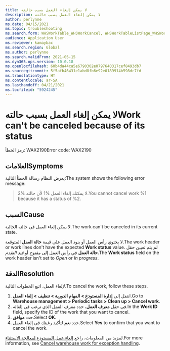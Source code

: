```yaml
---
title: لا يمكن إلغاء العمل بسبب حالته
description: لا يمكن إلغاء العمل بسبب حالته
author: perlynne
ms.date: 04/15/2021
ms.topic: troubleshooting
ms.search.form: WHSWorkTable_WHSWorkCancel, WHSWorkTableListPage_WHSWorkCancel
audience: Application User
ms.reviewer: kamaybac
ms.search.region: Global
ms.author: perlynne
ms.search.validFrom: 2021-05-15
ms.dyn365.ops.version: 10.0.18
ms.openlocfilehash: 60b4da44ca5e6790302e0797640317cef8493db7
ms.sourcegitcommit: 5f5afb46431e1abd8fb6e92e0189914b598dc7fd
ms.translationtype: HT
ms.contentlocale: ar-SA
ms.lasthandoff: 04/21/2021
ms.locfileid: "5924245"
---
```

# <a name="work-cant-be-canceled-because-of-its-status"></a><span data-ttu-id="bb900-103">لا يمكن إلغاء العمل بسبب حالته</span><span class="sxs-lookup"><span data-stu-id="bb900-103">Work can't be canceled because of its status</span></span>

<span data-ttu-id="bb900-104">رمز الخطأ: WAX2190</span><span class="sxs-lookup"><span data-stu-id="bb900-104">Error code: WAX2190</span></span>

## <a name="symptoms"></a><span data-ttu-id="bb900-105">العلامات</span><span class="sxs-lookup"><span data-stu-id="bb900-105">Symptoms</span></span>

<span data-ttu-id="bb900-106">يعرض النظام رسالة الخطأ التالية:</span><span class="sxs-lookup"><span data-stu-id="bb900-106">The system shows the following error message:</span></span>

> <span data-ttu-id="bb900-107">لا يمكنك إلغاء العمل %1 لأن حالته %2.</span><span class="sxs-lookup"><span data-stu-id="bb900-107">You cannot cancel work %1 because it has a status of %2.</span></span>

## <a name="cause"></a><span data-ttu-id="bb900-108">السبب</span><span class="sxs-lookup"><span data-stu-id="bb900-108">Cause</span></span>

<span data-ttu-id="bb900-109">لا يمكن إلغاء العمل في حالته الحالية.</span><span class="sxs-lookup"><span data-stu-id="bb900-109">The work can't be canceled in its current state.</span></span>

<span data-ttu-id="bb900-110">لا يحتوي رأس العمل أو بنود العمل على قيمة **حالة العمل** المتوقعة.</span><span class="sxs-lookup"><span data-stu-id="bb900-110">The work header or work lines don't have the expected **Work status** value.</span></span> <span data-ttu-id="bb900-111">لم يتم تعيين حقل **حالة العمل** في رأس العمل إلى *مفتوح* أو *قيد التقدم*.</span><span class="sxs-lookup"><span data-stu-id="bb900-111">The **Work status** field on the work header isn't set to *Open* or *In progress*.</span></span>

## <a name="resolution"></a><span data-ttu-id="bb900-112">الدقة</span><span class="sxs-lookup"><span data-stu-id="bb900-112">Resolution</span></span>

<span data-ttu-id="bb900-113">لإلغاء العمل، اتبع الخطوات التالية.</span><span class="sxs-lookup"><span data-stu-id="bb900-113">To cancel the work, follow these steps.</span></span>

1. <span data-ttu-id="bb900-114">انتقل إلى **إدارة المستودع \> المهام الدورية \> تنظيف \> إلغاء العمل**.</span><span class="sxs-lookup"><span data-stu-id="bb900-114">Go to **Warehouse management \> Periodic tasks \> Clean up \> Cancel work**.</span></span>
1. <span data-ttu-id="bb900-115">في حقل **معرف العمل**، حدد معرف العمل الذي ترغب في إلغائه.</span><span class="sxs-lookup"><span data-stu-id="bb900-115">In the **Work ID** field, specify the ID of the work that you want to cancel.</span></span>
1. <span data-ttu-id="bb900-116">حدد **موافق**.</span><span class="sxs-lookup"><span data-stu-id="bb900-116">Select **OK**.</span></span>
1. <span data-ttu-id="bb900-117">حدد **نعم** لتأكيد رغبتك في إلغاء العمل.</span><span class="sxs-lookup"><span data-stu-id="bb900-117">Select **Yes** to confirm that you want to cancel the work.</span></span>

<span data-ttu-id="bb900-118">لمزيد من المعلومات، راجع [إلغاء عمل المستودع لمعالجة الاستثناء](../../warehousing/cancel-warehouse-work.md).</span><span class="sxs-lookup"><span data-stu-id="bb900-118">For more information, see [Cancel warehouse work for exception handling](../../warehousing/cancel-warehouse-work.md).</span></span>
